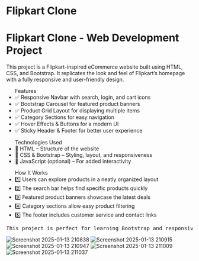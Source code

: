 # Flipkart Clone
<h1>Flipkart Clone - Web Development Project</h1>
<p>This project is a Flipkart-inspired eCommerce website built using HTML, CSS, and Bootstrap. It replicates the look and feel of Flipkart’s homepage with a fully responsive and user-friendly design.</p>

<ul>Features
<li>✅ Responsive Navbar with search, login, and cart icons</li>
<li>✅ Bootstrap Carousel for featured product banners</li>
<li>✅ Product Grid Layout for displaying multiple items</li>
<li>✅ Category Sections for easy navigation</li>
<li>✅ Hover Effects & Buttons for a modern UI</li>
<li>✅ Sticky Header & Footer for better user experience</li>
</ul>

<ul>Technologies Used
<li>🔹 HTML – Structure of the website</li>
<li>🔹 CSS & Bootstrap – Styling, layout, and responsiveness</li>
<li>🔹 JavaScript (optional) – For added interactivity</li>
</ul>

<ul>How It Works
<li>1️⃣ Users can explore products in a neatly organized layout</li>
<li>2️⃣ The search bar helps find specific products quickly</li>
<li>3️⃣ Featured product banners showcase the latest deals</li>
<li>4️⃣ Category sections allow easy product filtering</li>
<li>5️⃣ The footer includes customer service and contact links</li>
</ul>

<pre>This project is perfect for learning Bootstrap and responsive web design and is a valuable addition to any web developer’s portfolio! 🚀</pre>

![Screenshot 2025-01-13 210838](https://github.com/user-attachments/assets/bea25620-8035-4818-8ab9-6195ccb653d7)
![Screenshot 2025-01-13 210915](https://github.com/user-attachments/assets/b2027096-c510-4085-8b27-eea697f22064)
![Screenshot 2025-01-13 210947](https://github.com/user-attachments/assets/b82259d4-a668-461a-aece-96639b3e7e57)
![Screenshot 2025-01-13 211009](https://github.com/user-attachments/assets/0b52b9c9-d31e-421d-959a-bb80632560f0)
![Screenshot 2025-01-13 211037](https://github.com/user-attachments/assets/8f49a42f-ad3d-4cde-8bc5-8edd425e9880)
